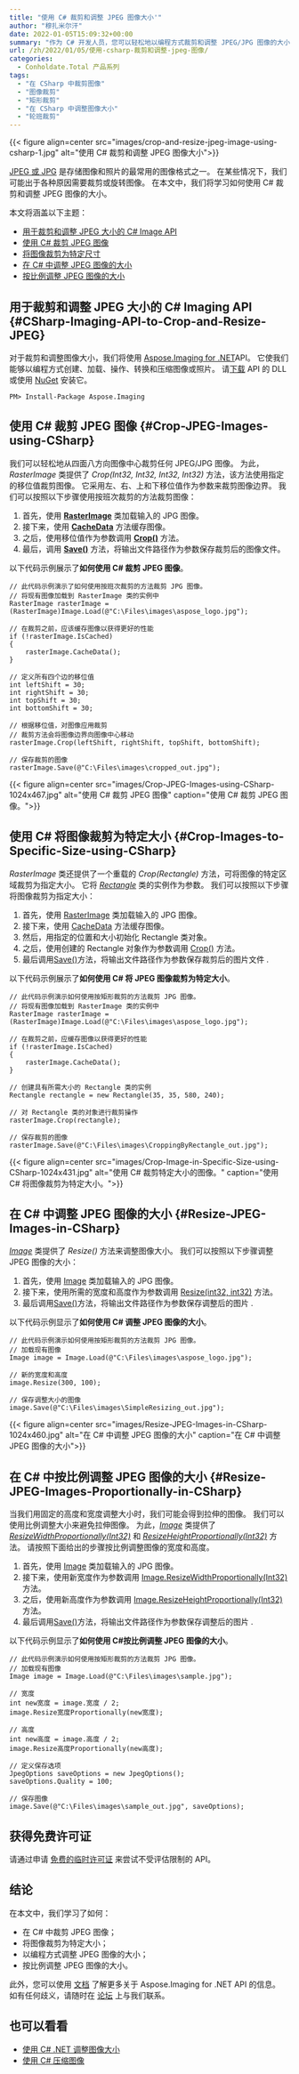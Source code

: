 ```yaml
---
title: "使用 C# 裁剪和调整 JPEG 图像大小'"
author: "穆扎米尔汗"
date: 2022-01-05T15:09:32+00:00
summary: "作为 C# 开发人员，您可以轻松地以编程方式裁剪和调整 JPEG/JPG 图像的大小。 在本文中，您将学习如何使用 C# 裁剪和调整 JPEG 图像的大小。"
url: /zh/2022/01/05/使用-csharp-裁剪和调整-jpeg-图像/
categories:
  - Conholdate.Total 产品系列
tags:
  - "在 CSharp 中裁剪图像"
  - "图像裁剪"
  - "矩形裁剪"
  - "在 CSharp 中调整图像大小"
  - "轮班裁剪"
---
```


{{< figure align=center src="images/crop-and-resize-jpeg-image-using-csharp-1.jpg" alt="使用 C# 裁剪和调整 JPEG 图像大小">}}

[JPEG 或 JPG][2] 是存储图像和照片的最常用的图像格式之一。 在某些情况下，我们可能出于各种原因需要裁剪或旋转图像。 在本文中，我们将学习如何使用 C# 裁剪和调整 JPEG 图像的大小。

本文将涵盖以下主题：

  * [用于裁剪和调整 JPEG 大小的 C# Image API][3]
  * [使用 C# 裁剪 JPEG 图像][4]
  * [将图像裁剪为特定尺寸][5]
  * [在 C# 中调整 JPEG 图像的大小][6]
  * [按比例调整 JPEG 图像的大小][7]

## 用于裁剪和调整 JPEG 大小的 C# Imaging API {#CSharp-Imaging-API-to-Crop-and-Resize-JPEG}

对于裁剪和调整图像大小，我们将使用 [Aspose.Imaging for .NET][8]API。 它使我们能够以编程方式创建、加载、操作、转换和压缩图像或照片。 请[下载][9] API 的 DLL 或使用 [NuGet][10] 安装它。

```
PM> Install-Package Aspose.Imaging
```

## 使用 C# 裁剪 JPEG 图像 {#Crop-JPEG-Images-using-CSharp}

我们可以轻松地从四面八方向图像中心裁剪任何 JPEG/JPG 图像。 为此，_RasterImage_ 类提供了 _Crop(Int32, Int32, Int32, Int32)_ 方法，该方法使用指定的移位值裁剪图像。 它采用左、右、上和下移位值作为参数来裁剪图像边界。 我们可以按照以下步骤使用按班次裁剪的方法裁剪图像：

  1. 首先，使用 **[RasterImage][11]** 类加载输入的 JPG 图像。
  2. 接下来，使用 **[CacheData][12]** 方法缓存图像。
  3. 之后，使用移位值作为参数调用 **[Crop()][13]** 方法。
  4. 最后，调用 **[Save()][14]** 方法，将输出文件路径作为参数保存裁剪后的图像文件。

以下代码示例展示了**如何使用 C# 裁剪 JPEG 图像**。

```
// 此代码示例演示了如何使用按班次裁剪的方法裁剪 JPG 图像。
// 将现有图像加载到 RasterImage 类的实例中
RasterImage rasterImage = (RasterImage)Image.Load(@"C:\Files\images\aspose_logo.jpg");

// 在裁剪之前，应该缓存图像以获得更好的性能
if (!rasterImage.IsCached)
{
    rasterImage.CacheData();
}

// 定义所有四个边的移位值
int leftShift = 30;
int rightShift = 30;
int topShift = 30;
int bottomShift = 30;

// 根据移位值，对图像应用裁剪 
// 裁剪方法会将图像边界向图像中心移动
rasterImage.Crop(leftShift, rightShift, topShift, bottomShift);

// 保存裁剪的图像
rasterImage.Save(@"C:\Files\images\cropped_out.jpg");
```

{{< figure align=center src="images/Crop-JPEG-Images-using-CSharp-1024x467.jpg" alt="使用 C# 裁剪 JPEG 图像" caption="使用 C# 裁剪 JPEG 图像。">}}
 

## 使用 C# 将图像裁剪为特定大小 {#Crop-Images-to-Specific-Size-using-CSharp}

_RasterImage_ 类还提供了一个重载的 _Crop(Rectangle)_ 方法，可将图像的特定区域裁剪为指定大小。 它将 _[Rectangle][16]_ 类的实例作为参数。 我们可以按照以下步骤将图像裁剪为指定大小：

1. 首先，使用 [RasterImage](https://apireference.aspose.com/imaging/net/aspose.imaging/rasterimage) 类加载输入的 JPG 图像。
2. 接下来，使用 [CacheData](https://apireference.aspose.com/imaging/net/aspose.imaging/datastreamsupporter/methods/cachedata) 方法缓存图像。
3. 然后，用指定的位置和大小初始化 Rectangle 类对象。
4. 之后，使用创建的 Rectangle 对象作为参数调用 [Crop()](https://apireference.aspose.com/imaging/net/aspose.imaging/rasterimage/methods/crop) 方法。
5. 最后调用[Save()](https://apireference.aspose.com/imaging/net/aspose.imaging.image/save/methods/3)方法，将输出文件路径作为参数保存裁剪后的图片文件 .

以下代码示例展示了**如何使用 C# 将 JPEG 图像裁剪为特定大小**。

```
// 此代码示例演示如何使用按矩形裁剪的方法裁剪 JPG 图像。
// 将现有图像加载到 RasterImage 类的实例中
RasterImage rasterImage = (RasterImage)Image.Load(@"C:\Files\images\aspose_logo.jpg");

// 在裁剪之前，应缓存图像以获得更好的性能
if (!rasterImage.IsCached)
{
    rasterImage.CacheData();
}

// 创建具有所需大小的 Rectangle 类的实例
Rectangle rectangle = new Rectangle(35, 35, 580, 240);

// 对 Rectangle 类的对象进行裁剪操作
rasterImage.Crop(rectangle);

// 保存裁剪的图像
rasterImage.Save(@"C:\Files\images\CroppingByRectangle_out.jpg");
```

{{< figure align=center src="images/Crop-Image-in-Specific-Size-using-CSharp-1024x431.jpg" alt="使用 C# 裁剪特定大小的图像。" caption="使用 C# 将图像裁剪为特定大小。">}}
 
  	
## 在 C# 中调整 JPEG 图像的大小 {#Resize-JPEG-Images-in-CSharp}

_[Image][18]_ 类提供了 _Resize()_ 方法来调整图像大小。 我们可以按照以下步骤调整 JPEG 图像的大小：

1. 首先，使用 [Image](https://apireference.aspose.com/imaging/net/aspose.imaging/image) 类加载输入的 JPG 图像。
2. 接下来，使用所需的宽度和高度作为参数调用 [Resize(int32, int32)](https://apireference.aspose.com/imaging/net/aspose.imaging/image/methods/resize) 方法。
3. 最后调用[Save()](https://apireference.aspose.com/imaging/net/aspose.imaging.image/save/methods/3)方法，将输出文件路径作为参数保存调整后的图片 .

以下代码示例显示了**如何使用 C# 调整 JPEG 图像的大小**。

```
// 此代码示例演示如何使用按矩形裁剪的方法裁剪 JPG 图像。
// 加载现有图像
Image image = Image.Load(@"C:\Files\images\aspose_logo.jpg");

// 新的宽度和高度
image.Resize(300, 100);

// 保存调整大小的图像
image.Save(@"C:\Files\images\SimpleResizing_out.jpg");
```

{{< figure align=center src="images/Resize-JPEG-Images-in-CSharp-1024x460.jpg" alt="在 C# 中调整 JPEG 图像的大小" caption="在 C# 中调整 JPEG 图像的大小">}}


## 在 C# 中按比例调整 JPEG 图像的大小 {#Resize-JPEG-Images-Proportionally-in-CSharp}

当我们用固定的高度和宽度调整大小时，我们可能会得到拉伸的图像。 我们可以使用比例调整大小来避免拉伸图像。 为此，_[Image][18]_ 类提供了 [_ResizeWidthProportionally(Int32)_][20] 和 [_ResizeHeightProportionally(Int32)_][21] 方法。 请按照下面给出的步骤按比例调整图像的宽度和高度。

1. 首先，使用 [Image](https://apireference.aspose.com/imaging/net/aspose.imaging/image) 类加载输入的 JPG 图像。
2. 接下来，使用新宽度作为参数调用 [Image.ResizeWidthProportionally(Int32)](https://apireference.aspose.com/imaging/net/aspose.imaging/image/methods/resizewidthproportionally) 方法。
3. 之后，使用新高度作为参数调用 [Image.ResizeHeightProportionally(Int32)](https://apireference.aspose.com/imaging/net/aspose.imaging/image/methods/resizeheightproportionally) 方法。
4. 最后调用[Save()](https://apireference.aspose.com/imaging/net/aspose.imaging.image/save/methods/3)方法，将输出文件路径作为参数保存调整后的图片 .

以下代码示例显示了**如何使用 C#按比例调整 JPEG 图像的大小**。

```
// 此代码示例演示如何使用按矩形裁剪的方法裁剪 JPG 图像。
// 加载现有图像
Image image = Image.Load(@"C:\Files\images\sample.jpg");

// 宽度
int new宽度 = image.宽度 / 2;
image.Resize宽度Proportionally(new宽度);

// 高度
int new高度 = image.高度 / 2;
image.Resize高度Proportionally(new高度);

// 定义保存选项
JpegOptions saveOptions = new JpegOptions();
saveOptions.Quality = 100;

// 保存图像
image.Save(@"C:\Files\images\sample_out.jpg", saveOptions);
```

## 获得免费许可证

请通过申请 [免费的临时许可证][22] 来尝试不受评估限制的 API。

## 结论

在本文中，我们学习了如何：

  * 在 C# 中裁剪 JPEG 图像；
  * 将图像裁剪为特定大小；
  * 以编程方式调整 JPEG 图像的大小；
  * 按比例调整 JPEG 图像的大小。

此外，您可以使用 [文档][23] 了解更多关于 Aspose.Imaging for .NET API 的信息。 如有任何歧义，请随时在 [论坛][24] 上与我们联系。

## 也可以看看

  * [使用 C# .NET 调整图像大小][25]
  * [使用 C# 压缩图像][26]

 [1]: https://blog.conholdate.com/wp-content/uploads/sites/27/2022/01/crop-and-resize-jpeg-image-using-csharp-1.jpg
 [2]: https://docs.fileformat.com/image/jpeg/
 [3]: #CSharp-Imaging-API-to-Crop-and-Resize-JPEG
 [4]: #Crop-JPEG-Images-using-CSharp
 [5]: #Crop-Images-to-Specific-Size-using-CSharp
 [6]: #Resize-JPEG-Images-in-CSharp
 [7]: #Resize-JPEG-Images-Proportionally-in-CSharp
 [8]: https://products.aspose.com/imaging/net/
 [9]: https://downloads.aspose.com/imaging/net
 [10]: https://www.nuget.org/packages/aspose.imaging
 [11]: https://apireference.aspose.com/imaging/net/aspose.imaging/rasterimage
 [12]: https://apireference.aspose.com/imaging/net/aspose.imaging/datastreamsupporter/methods/cachedata
 [13]: https://apireference.aspose.com/imaging/net/aspose.imaging.rasterimage/crop/methods/1
 [14]: https://apireference.aspose.com/imaging/net/aspose.imaging.image/save/methods/3
 [15]: https://blog.conholdate.com/wp-content/uploads/sites/27/2022/01/Crop-JPEG-Images-using-CSharp.jpg
 [16]: https://apireference.aspose.com/imaging/net/aspose.imaging/rectangle
 [17]: https://blog.conholdate.com/wp-content/uploads/sites/27/2022/01/Crop-Image-in-Specific-Size-using-CSharp.jpg
 [18]: https://apireference.aspose.com/imaging/net/aspose.imaging/image
 [19]: https://blog.conholdate.com/wp-content/uploads/sites/27/2022/01/Resize-JPEG-Images-in-CSharp.jpg
 [20]: https://apireference.aspose.com/imaging/net/aspose.imaging/image/methods/resizewidthproportionally
 [21]: https://apireference.aspose.com/imaging/net/aspose.imaging/image/methods/resizeheightproportionally
 [22]: https://purchase.conholdate.com/temporary-license
 [23]: https://docs.aspose.com/imaging/net
 [24]: https://forum.aspose.com/c/imaging
 [25]: https://blog.aspose.com/2021/12/20/resize-images-in-csharp/
 [26]: https://blog.aspose.com/2020/11/27/compress-png-jpeg-and-tiff-images-using-csharp/

